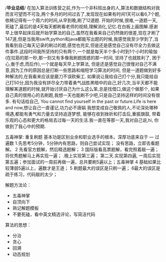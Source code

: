 /****************毕业总结****************/
      在加入算法训练营之前,作为一个非科班出身的人,算法和数据结构对我而言可望而不可及,两个多月的时间过去了,发现现在如果有时间1天可以看6,7个题,依稀记得有一个周六的时间,从早到晚,刷了12道题.
开始的时候,很难,一道题一天,死磕了,最后的是4天每天都刷看老师的视频,理解消化,记忆.在白板上画图解.感谢早上很早起床后就开始学算法的自己,虽然在我看来自己仍然做的很差,现在才刷了147道,但是当我用swift,python和java都能写出题的时候,我感觉我至少学到了,当我看到自己每天记录的刷过的题,感觉也充实,但是还是感觉自己没有尽全力去做这件事件.这段时间我所坚持的只有两个,一个就是每天半个多小时到1个小时的瑜伽(在拉筋的那一秒,那一刻又有多像我刷题困惑的那一时间, 坚持了也就胜利了, 困于心,衡于虑,而后作),一个就是每天早上学算法, 但是还是感觉自己很慢对自己不满意,因为工作的原因总是打断一些思路和缩短学习算法的时间, 但是一道题做到好多种解法的,在我看来应该是磨刀不误砍柴工.
如果说让我给自己打个分,我只能给自己打50分,因为我没有拼尽全力带着勇气战胜黑暗中的自己,好几次,当半天都不能理解某道题的时候,就开始讨厌自己为什么这么笨,总是找借口,做这个做那个, 如果自己真的很用心的去刷题,我想一天也能刷不少吧,只是自己坚持这样的时间没有很多.
有句话给自己, You cannot find yourself in the past or future.Life is here and now,想让自己一直谨记,功力必不唐娟
我想变成自己敬佩的人,不论深处哪种境遇,都能有勇气和力量去坚持追逐梦想, 能够在收到挫折和打击后,重振旗鼓, 带着乐观的心态和更大的格局去过每一天的生活.我一直在等那一天,我对自己说,hi, 你做到了我心中的预期. 


五毒神掌:  重复刷题
基本功是区别业余和职业选手的根本。深厚功底来自于 — 过遍数
 1.先思考5分钟，5分钟内有思路，则自己尝试实现； 没有思路，立即去看题解。
2 先看官方题解，然后精选题解；
3  国际版看高票题解，看完照着敲一遍；将优秀题解马上再实现一遍； .晚上实现第三遍； 第二天.实现第四遍, 一周后实现第五遍；参加面试的一周前再做一遍，总共要刷5遍以上；五毒神掌 
4 基础如果比较薄弱5遍以上，遍数才是王道；
5 刷题最大的误区是只刷一遍；
6最大的误区是疏于练习，代码敲的太少；

解题方法论：
* 五毒神掌
* 自顶向下
* 熟记解题模板
* 不要死磕，看中英文精选评论，写简洁代码

算法的思想：
* 分治
* 贪心
* 回溯
* 动态规划